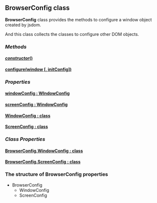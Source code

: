 ## BrowserConfig class

**BrowserConfig** class provides the methods to configure a window object created by jsdom.

And this class collects the classes to configure other DOM objects.

### *Methods*

#### <u>*constructor*()</u>

#### <u>configure(window [, initConfig])</u>

### *Properties*

#### <u>windowConfig : WIndowConfig</u>

#### <u>screenConfig : WindowConfig</u>

#### <u>WindowConfig : class</u>

#### <u>ScreenConfig : class</u>

### *Class Properties*

#### <u>BrowserConfig.WindowConfig : class</u>

#### <u>BrowserConfig.ScreenConfig : class</u>


### The structure of BrowserConfig properties

* BrowserConfig
    * WindowConfig
    * ScreenConfig
